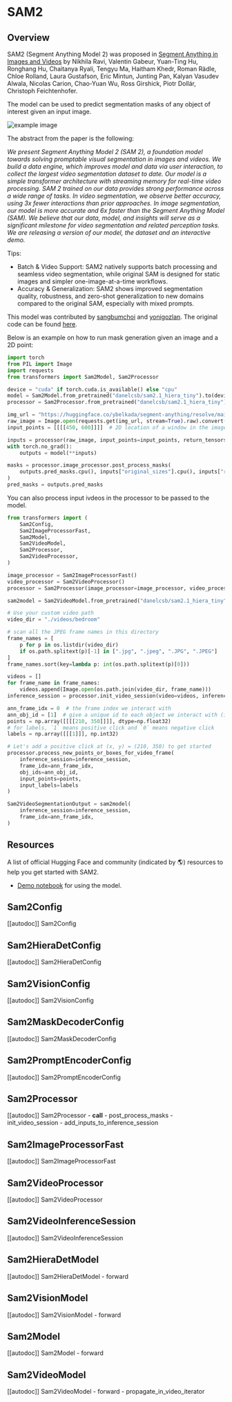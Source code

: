 <!--Copyright 2025 The HuggingFace Team. All rights reserved.

Licensed under the Apache License, Version 2.0 (the "License"); you may not use this file except in compliance with
the License. You may obtain a copy of the License at

http://www.apache.org/licenses/LICENSE-2.0

Unless required by applicable law or agreed to in writing, software distributed under the License is distributed on
an "AS IS" BASIS, WITHOUT WARRANTIES OR CONDITIONS OF ANY KIND, either express or implied. See the License for the
specific language governing permissions and limitations under the License.

⚠️ Note that this file is in Markdown but contain specific syntax for our doc-builder (similar to MDX) that may not be
rendered properly in your Markdown viewer.

-->

# SAM2

## Overview

SAM2 (Segment Anything Model 2) was proposed in [Segment Anything in Images and Videos](https://ai.meta.com/research/publications/sam-2-segment-anything-in-images-and-videos/) by Nikhila Ravi, Valentin Gabeur, Yuan-Ting Hu, Ronghang Hu, Chaitanya Ryali, Tengyu Ma, Haitham Khedr, Roman Rädle, Chloe Rolland, Laura Gustafson, Eric Mintun, Junting Pan, Kalyan Vasudev Alwala, Nicolas Carion, Chao-Yuan Wu, Ross Girshick, Piotr Dollár, Christoph Feichtenhofer.

The model can be used to predict segmentation masks of any object of interest given an input image.

![example image](https://huggingface.co/datasets/huggingface/documentation-images/resolve/main/transformers/model_doc/sam-output.png)

The abstract from the paper is the following:

*We present Segment Anything Model 2 (SAM 2), a foundation model towards solving promptable visual segmentation in images and videos. We build a data engine, which improves model and data via user interaction, to collect the largest video segmentation dataset to date. Our model is a simple transformer architecture with streaming memory for real-time video processing. SAM 2 trained on our data provides strong performance across a wide range of tasks. In video segmentation, we observe better accuracy, using 3x fewer interactions than prior approaches. In image segmentation, our model is more accurate and 6x faster than the Segment Anything Model (SAM). We believe that our data, model, and insights will serve as a significant milestone for video segmentation and related perception tasks. We are releasing a version of our model, the dataset and an interactive demo.*

Tips:

- Batch & Video Support: SAM2 natively supports batch processing and seamless video segmentation, while original SAM is designed for static images and simpler one-image-at-a-time workflows.
- Accuracy & Generalization: SAM2 shows improved segmentation quality, robustness, and zero-shot generalization to new domains compared to the original SAM, especially with mixed prompts.

This model was contributed by [sangbumchoi](https://github.com/SangbumChoi) and [yonigozlan](https://huggingface.co/yonigozlan).
The original code can be found [here](https://github.com/facebookresearch/sam2/tree/main).

Below is an example on how to run mask generation given an image and a 2D point:

```python
import torch
from PIL import Image
import requests
from transformers import Sam2Model, Sam2Processor

device = "cuda" if torch.cuda.is_available() else "cpu"
model = Sam2Model.from_pretrained("danelcsb/sam2.1_hiera_tiny").to(device)
processor = Sam2Processor.from_pretrained("danelcsb/sam2.1_hiera_tiny")

img_url = "https://huggingface.co/ybelkada/segment-anything/resolve/main/assets/car.png"
raw_image = Image.open(requests.get(img_url, stream=True).raw).convert("RGB")
input_points = [[[[450, 600]]]]  # 2D location of a window in the image

inputs = processor(raw_image, input_points=input_points, return_tensors="pt").to(device)
with torch.no_grad():
    outputs = model(**inputs)

masks = processor.image_processor.post_process_masks(
    outputs.pred_masks.cpu(), inputs["original_sizes"].cpu(), inputs["reshaped_input_sizes"].cpu()
)
pred_masks = outputs.pred_masks
```

You can also process input ivdeos in the processor to be passed to the model.

```python
from transformers import (
    Sam2Config,
    Sam2ImageProcessorFast,
    Sam2Model,
    Sam2VideoModel,
    Sam2Processor,
    Sam2VideoProcessor,
)

image_processor = Sam2ImageProcessorFast()
video_processor = Sam2VideoProcessor()
processor = Sam2Processor(image_processor=image_processor, video_processor=video_processor)

sam2model = Sam2VideoModel.from_pretrained("danelcsb/sam2.1_hiera_tiny").to("cuda")

# Use your custom video path
video_dir = "./videos/bedroom"

# scan all the JPEG frame names in this directory
frame_names = [
    p for p in os.listdir(video_dir)
    if os.path.splitext(p)[-1] in [".jpg", ".jpeg", ".JPG", ".JPEG"]
]
frame_names.sort(key=lambda p: int(os.path.splitext(p)[0]))

videos = []
for frame_name in frame_names:
    videos.append(Image.open(os.path.join(video_dir, frame_name)))
inference_session = processor.init_video_session(video=videos, inference_device="cuda")

ann_frame_idx = 0  # the frame index we interact with
ann_obj_id = [1]  # give a unique id to each object we interact with (it can be any integers)
points = np.array([[[[210, 350]]]], dtype=np.float32)
# for labels, `1` means positive click and `0` means negative click
labels = np.array([[[1]]], np.int32)

# Let's add a positive click at (x, y) = (210, 350) to get started
processor.process_new_points_or_boxes_for_video_frame(
    inference_session=inference_session,
    frame_idx=ann_frame_idx,
    obj_ids=ann_obj_id,
    input_points=points,
    input_labels=labels
)

Sam2VideoSegmentationOutput = sam2model(
    inference_session=inference_session,
    frame_idx=ann_frame_idx,
)
```

## Resources

A list of official Hugging Face and community (indicated by 🌎) resources to help you get started with SAM2.

- [Demo notebook](https://github.com/huggingface/notebooks/blob/main/examples/segment_anything_2.ipynb) for using the model.

## Sam2Config

[[autodoc]] Sam2Config

## Sam2HieraDetConfig

[[autodoc]] Sam2HieraDetConfig

## Sam2VisionConfig

[[autodoc]] Sam2VisionConfig

## Sam2MaskDecoderConfig

[[autodoc]] Sam2MaskDecoderConfig

## Sam2PromptEncoderConfig

[[autodoc]] Sam2PromptEncoderConfig

## Sam2Processor

[[autodoc]] Sam2Processor
    - __call__
    - post_process_masks
    - init_video_session
    - add_inputs_to_inference_session

## Sam2ImageProcessorFast

[[autodoc]] Sam2ImageProcessorFast

## Sam2VideoProcessor

[[autodoc]] Sam2VideoProcessor

## Sam2VideoInferenceSession

[[autodoc]] Sam2VideoInferenceSession

## Sam2HieraDetModel

[[autodoc]] Sam2HieraDetModel
    - forward

## Sam2VisionModel

[[autodoc]] Sam2VisionModel
    - forward

## Sam2Model

[[autodoc]] Sam2Model
    - forward

## Sam2VideoModel

[[autodoc]] Sam2VideoModel
    - forward
    - propagate_in_video_iterator
